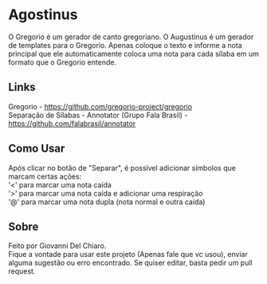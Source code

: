 # Agostinus
O Gregorio é um gerador de canto gregoriano. O Augustinus é um gerador de templates para o Gregorio. Apenas coloque o texto e informe a nota principal que ele automaticamente coloca uma nota para cada sílaba em um formato que o Gregorio entende.  
## Links
Gregorio - https://github.com/gregorio-project/gregorio  
Separação de Sílabas - Annotator (Grupo Fala Brasil) - https://github.com/falabrasil/annotator  
## Como Usar
Após clicar no botão de "Separar", é possível adicionar símbolos que marcam certas ações:  
'<' para marcar uma nota caída  
'>' para marcar uma nota caída e adicionar uma respiração  
'@' para marcar uma nota dupla (nota normal e outra caída)  
## Sobre
Feito por Giovanni Del Chiaro.  
Fique a vontade para usar este projeto (Apenas fale que vc usou), enviar alguma sugestão ou erro encontrado. Se quiser editar, basta pedir um pull request. 
